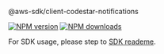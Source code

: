 @aws-sdk/client-codestar-notifications

[![NPM version](https://img.shields.io/npm/v/@aws-sdk/client-codestar-notifications/beta.svg)](https://www.npmjs.com/package/@aws-sdk/client-codestar-notifications)
[![NPM downloads](https://img.shields.io/npm/dm/@aws-sdk/client-codestar-notifications.svg)](https://www.npmjs.com/package/@aws-sdk/client-codestar-notifications)

For SDK usage, please step to [SDK reademe](https://github.com/aws/aws-sdk-js-v3).
